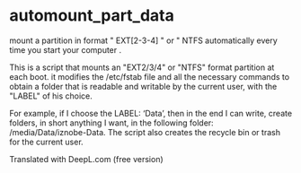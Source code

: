 # automount_part_data
mount a partition in format " EXT[2-3-4] " or " NTFS  automatically every time you start your computer .

This is a script that mounts an "EXT2/3/4" or "NTFS" format partition at each boot.
it modifies the /etc/fstab file and all the necessary commands to obtain a folder that is readable and writable by the current user, with the "LABEL" of his choice.

For example, if I choose the LABEL: ‘Data’, then in the end I can write, create folders, in short anything I want, in the following folder: /media/Data/iznobe-Data.
The script also creates the recycle bin or trash for the current user.

Translated with DeepL.com (free version)
